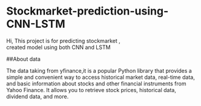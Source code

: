 # Stockmarket-prediction-using-CNN-LSTM
Hi, This project is for predicting stockmarket ,<br>
created model using both CNN and LSTM<br>

##About data

The data taking from yfinance,it is a popular Python library that provides a simple and convenient way to access historical market data, real-time data, and basic information about stocks and other financial instruments from Yahoo Finance. It allows you to retrieve stock prices, historical data, dividend data, and more.
